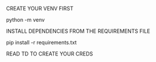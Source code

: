 CREATE YOUR VENV FIRST

python -m venv

INSTALL DEPENDENCIES FROM THE REQUIREMENTS FILE

pip install -r requirements.txt

READ TD TO CREATE YOUR CREDS
